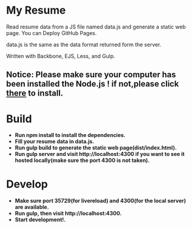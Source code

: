 # My Resume

Read resume data from a JS file named data.js and generate a static web page. You can Deploy GitHub Pages.

data.js is the same as the data format returned form the server.

Written with Backbone, EJS, Less, and Gulp.

## **Notice: Please make sure your computer has been installed the Node.js ! if not,please click [there](https://nodejs.org/en/) to install.**

# Build

* **Run npm install to install the dependencies.**
* **Fill your resume data in data.js.**
* **Run gulp build to generate the static web page(dist/index.html).**
* **Run gulp server and visit http://localhost:4300 if you want to see it hosted locally(make sure the port 4300 is not taken).**

# Develop

* **Make sure port 35729(for livereload) and 4300(for the local server) are available.**
* **Run gulp, then visit http://localhost:4300.**
* **Start development!.**
